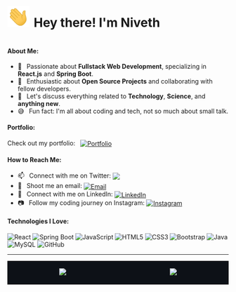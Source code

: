 <!-- Header with Banner Image -->
<div style="display: flex; align-items: baseline;">
  <img src="./img/hi.gif" style="width:50px" alt="Hi there!" style="vertical-align: middle;" />
  <h1 style="margin-left: 10px;">Hey there! I'm Niveth</h1>
</div>

#### About Me:<br>

- 🔭 &ensp;Passionate about **Fullstack Web Development**, specializing in **React.js** and **Spring Boot**.
- 🌱 &ensp;Enthusiastic about **Open Source Projects** and collaborating with fellow developers.
- 💬 &ensp;Let's discuss everything related to **Technology**, **Science**, and **anything new**.
- 😅 &ensp;Fun fact: I'm all about coding and tech, not so much about small talk.

#### Portfolio:

<div style="display: flex; align-items: center;">
  <span>Check out my portfolio: &nbsp;&nbsp;</span>
  <a href="https://nivethjunnithan.github.io/">
    <img src="https://img.shields.io/badge/Portfolio-181717?style=flat-square&logo=github" alt="Portfolio" style="vertical-align: middle;"/>
  </a>
</div>

#### How to Reach Me:<br>

- 📫 &ensp;Connect with me on Twitter:
  <a href="https://twitter.com/nivethjunnithan" target="_blank">
  <img src="https://img.shields.io/badge/-1DA1F2?style=flat-square&logo=twitter&label=@nivethjunnithan" style="vertical-align: middle;" />
  </a>
- 📧 &ensp;Shoot me an email:
  <a href="mailto:nivethunnithan@gmail.com" target="_blank">
  <img src="https://img.shields.io/badge/-Email-D14836?style=flat-square&logo=gmail&logoColor=white" alt="Email" style="vertical-align: middle;" />
  </a>
- 💼 &ensp;Connect with me on LinkedIn:
  <a href="https://www.linkedin.com/in/nivethjunnithan/" target="_blank">
  <img src="https://img.shields.io/badge/-LinkedIn-0A66C2?style=flat-square&logo=linkedin&logoColor=white" alt="LinkedIn" style="vertical-align: middle;" />
  </a>
- 📷 &ensp;Follow my coding journey on Instagram:
  <a href="https://instagram.com/_niveth.j.unnithan_" target="_blank">
  <img src="https://img.shields.io/badge/-Instagram-E4405F?style=flat-square&logo=instagram&logoColor=white" alt="Instagram" style="vertical-align: middle;" />
  </a>

#### Technologies I Love:<br>

![React](https://img.shields.io/badge/-React-20232A?style=flat-square&logo=react)
![Spring Boot](https://img.shields.io/badge/Spring%20Boot-6DB33F?style=flat-square&logo=spring&logoColor=white)
![JavaScript](https://img.shields.io/badge/-JavaScript-F7DF1E?style=flat-square&logo=javascript&logoColor=black)
![HTML5](https://img.shields.io/badge/-HTML5-E34F26?style=flat-square&logo=html5&logoColor=white)
![CSS3](https://img.shields.io/badge/-CSS3-1572B6?style=flat-square&logo=css3)
![Bootstrap](https://img.shields.io/badge/-Bootstrap-563D7C?style=flat-square&logo=bootstrap)
![Java](https://img.shields.io/badge/-Java-007396?style=flat-square&logo=java&logoColor=white)
![MySQL](https://img.shields.io/badge/-MySQL-00000F?style=flat-square&logo=mysql)
![GitHub](https://img.shields.io/badge/-GitHub-181717?style=flat-square&logo=github)

---

<!-- GitHub Stats and Top Languages Side by Side -->
<table style="width: 100%; display: table;">
  <tr>
    <td style="width: 48%; background-color: #0d1117;">
      <p align="center">
        <a href="https://github.com/anuraghazra/github-readme-stats">
          <img height="180em" src="https://github-readme-stats-eight-theta.vercel.app/api?username=nivethjunnithan&show_icons=true&include_all_commits=true&count_private=true&hide_border=true&bg_color=0d1117&title_color=58a6ff&icon_color=58a6ff&text_color=ffffff"/>
        </a>
      </p>
    </td>
    <td style="width: 48%; background-color: #0d1117;">
      <p align="center">
        <a href="https://github.com/anuraghazra/github-readme-stats">
          <img height="180em" src="https://github-readme-stats-eight-theta.vercel.app/api/top-langs/?username=nivethjunnithan&layout=compact&langs_count=8&hide_border=true&bg_color=0d1117&title_color=58a6ff&text_color=ffffff"/>
        </a>
      </p>
    </td>
  </tr>
</table>
<!-- You can add more sections like projects, contributions, articles
